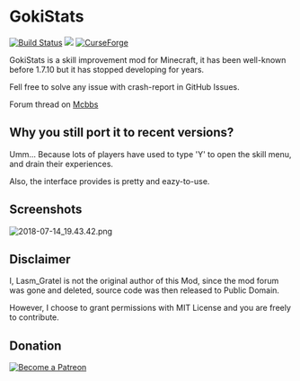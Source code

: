 # GokiStats

[![Build Status](https://travis-ci.org/InfinityStudio/GokiStats.svg?branch=master)](https://travis-ci.org/InfinityStudio/GokiStats)
![](https://img.shields.io/github/downloads/InfinityStudio/GokiStats/total.svg)
[![CurseForge](http://cf.way2muchnoise.eu/298141.svg)](https://minecraft.curseforge.com/projects/gokistats)

GokiStats is a skill improvement mod for Minecraft, it has been well-known before 1.7.10 but it has stopped developing for years.

Fell free to solve any issue with crash-report in GitHub Issues.

Forum thread on [Mcbbs](http://www.mcbbs.net/thread-805910-1-1.html)

## Why you still port it to recent versions?

Umm... Because lots of players have used to type 'Y' to open the skill menu, and drain their experiences.

Also, the interface provides is pretty and eazy-to-use.

## Screenshots

![2018-07-14_19.43.42.png](https://i.loli.net/2018/07/14/5b49e762d2305.png)

## Disclaimer

I, Lasm_Gratel is not the original author of this Mod, since the mod forum was gone and deleted, source code was then released to Public Domain.

However, I choose to grant permissions with MIT License and you are freely to contribute.

## Donation

[![Become a Patreon](https://c5.patreon.com/external/logo/become_a_patron_button.png)](https://www.patreon.com/bePatron?u=10845019)
